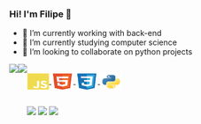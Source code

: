 ### Hi! I'm Filipe 👋

- 🔭 I’m currently working with back-end 
- 🌱 I’m currently studying computer science 
- 👯 I’m looking to collaborate on python projects


<div align="center">
  <a href="https://github.com/filipoow">
  <img align="left" height="180em" src="https://github-readme-stats.vercel.app/api?username=filipoow&show_icons=true&theme=dark&include_all_commits=true&count_private=true"/>
  <img align="left" height="180em" src="https://github-readme-stats.vercel.app/api/top-langs/?username=filipoow&layout=compact&langs_count=7&theme=dark"/>
</div>
<div style="display: inline_block"><br>
  <img align="center" alt="filipoow-Js" height="30" width="40" src="https://raw.githubusercontent.com/devicons/devicon/master/icons/javascript/javascript-plain.svg">
  <img align="center" alt="filipoow-HTML" height="30" width="40" src="https://raw.githubusercontent.com/devicons/devicon/master/icons/html5/html5-original.svg">
  <img align="center" alt="filipoow-CSS" height="30" width="40" src="https://raw.githubusercontent.com/devicons/devicon/master/icons/css3/css3-original.svg">
  <img align="center" alt="filipoow-Python" height="30" width="40" src="https://raw.githubusercontent.com/devicons/devicon/master/icons/python/python-original.svg">
</div>
</div>
  
  ##
 
<div> 
 
<div> 
  <a href="https://www.instagram.com/filiiipe11/" target="_blank"><img src="https://img.shields.io/badge/-Instagram-%23E4405F?style=for-the-badge&logo=instagram&logoColor=white" target="_blank"></a>
  <a href = "mailto:emaildofilipe.m@gmail.com"><img src="https://img.shields.io/badge/-Gmail-%23333?style=for-the-badge&logo=gmail&logoColor=white" target="_blank"></a>
  <a href="https://www.linkedin.com/in/filipoow/" target="_blank"><img src="https://img.shields.io/badge/-LinkedIn-%230077B5?style=for-the-badge&logo=linkedin&logoColor=white" target="_blank"></a> 
</div>
